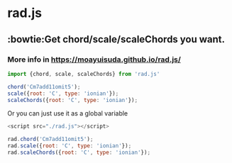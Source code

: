 # rad.js

## :bowtie:Get chord/scale/scaleChords you want.
### More info in https://moayuisuda.github.io/rad.js/

```js
import {chord, scale, scaleChords} from 'rad.js'

chord('Cm7add11omit5');
scale({root: 'C', type: 'ionian'});
scaleChords({root: 'C', type: 'ionian'});
```

Or you can just use it as a global variable
```js
<script src="./rad.js"></script>

rad.chord('Cm7add11omit5');
rad.scale({root: 'C', type: 'ionian'});
rad.scaleChords({root: 'C', type: 'ionian'});
```


